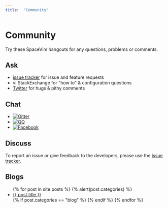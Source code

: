 ```yaml
---
title:  "Community"
---
```


# Community

Try these SpaceVim hangouts for any questions, problems or comments. 

## Ask
- [issue tracker](https://github.com/SpaceVim/SpaceVim/issues) for issue and feature requests
- vi StackExchange for "how to" & configuration questions
- [Twitter](https://twitter.com/SpaceVim) for hugs & pithy comments

## Chat
- [![Gitter](https://badges.gitter.im/SpaceVim/SpaceVim.svg)](https://gitter.im/SpaceVim/SpaceVim?utm_source=badge&utm_medium=badge&utm_campaign=pr-badge)
- [![QQ](https://img.shields.io/badge/QQ群-121056965-blue.svg)](https://jq.qq.com/?_wv=1027&k=43DB6SG)
- [![Facebook](https://img.shields.io/badge/FaceBook-SpaceVim-blue.svg)](https://www.facebook.com/SpaceVim)

## Discuss

To report an issue or give feedback to the developers, please use the [issue tracker](https://github.com/SpaceVim/SpaceVim/issues). 

## Blogs

<ul>
    {% for post in site.posts %}
    {% alert(post.categories) %}
            <li>
                <a href="{{ post.url }}">{{ post.title }}</a>
            </li>
            {% if post.categories == "blog" %}
        {% endif %}
    {% endfor %}
</ul>
